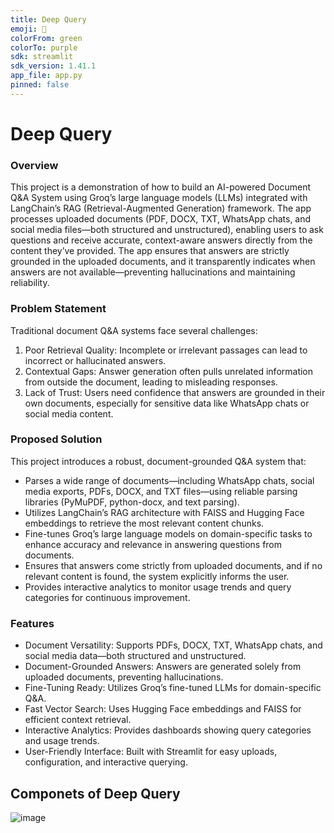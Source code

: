 ```yaml
---
title: Deep Query
emoji: 🚀
colorFrom: green
colorTo: purple
sdk: streamlit
sdk_version: 1.41.1
app_file: app.py
pinned: false
---
```


# Deep Query
### Overview
This project is a demonstration of how to build an AI-powered Document Q&A System using Groq’s large language models (LLMs) integrated with LangChain’s RAG (Retrieval-Augmented Generation) framework. The app processes uploaded documents (PDF, DOCX, TXT, WhatsApp chats, and social media files—both structured and unstructured), enabling users to ask questions and receive accurate, context-aware answers directly from the content they’ve provided. The app ensures that answers are strictly grounded in the uploaded documents, and it transparently indicates when answers are not available—preventing hallucinations and maintaining reliability.

### Problem Statement

Traditional document Q&A systems face several challenges:
1. Poor Retrieval Quality: Incomplete or irrelevant passages can lead to incorrect or hallucinated answers.
2. Contextual Gaps: Answer generation often pulls unrelated information from outside the document, leading to misleading responses.
3. Lack of Trust: Users need confidence that answers are grounded in their own documents, especially for sensitive data like WhatsApp chats or social media content.

### Proposed Solution
This project introduces a robust, document-grounded Q&A system that:
* Parses a wide range of documents—including WhatsApp chats, social media exports, PDFs, DOCX, and TXT files—using reliable parsing libraries (PyMuPDF, python-docx, and text parsing).
* Utilizes LangChain’s RAG architecture with FAISS and Hugging Face embeddings to retrieve the most relevant content chunks.
* Fine-tunes Groq’s large language models on domain-specific tasks to enhance accuracy and relevance in answering questions from documents.
* Ensures that answers come strictly from uploaded documents, and if no relevant content is found, the system explicitly informs the user.
* Provides interactive analytics to monitor usage trends and query categories for continuous improvement.

### Features
* Document Versatility: Supports PDFs, DOCX, TXT, WhatsApp chats, and social media data—both structured and unstructured.
* Document-Grounded Answers: Answers are generated solely from uploaded documents, preventing hallucinations.
* Fine-Tuning Ready: Utilizes Groq’s fine-tuned LLMs for domain-specific Q&A.
* Fast Vector Search: Uses Hugging Face embeddings and FAISS for efficient context retrieval.
* Interactive Analytics: Provides dashboards showing query categories and usage trends.
* User-Friendly Interface: Built with Streamlit for easy uploads, configuration, and interactive querying.

## Componets of Deep Query
![image](https://github.com/user-attachments/assets/714a746e-b229-41ea-b412-33f3010054f8)




